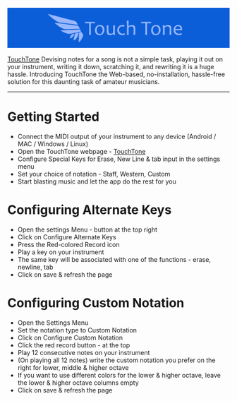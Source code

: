 ![Banner](./banner.png)

[TouchTone](https://ujwalnk.github.io/TouchTone)
Devising notes for a song is not a simple task, playing it out on your instrument, writing it down, scratching it, and rewriting it is a huge hassle. Introducing TouchTone the Web-based, no-installation, hassle-free solution for this daunting task of amateur musicians.

---

# Getting Started

- Connect the MIDI output of your instrument to any device (Android / MAC / Windows / Linux)
- Open the TouchTone webpage - [TouchTone](https://ujwalnk.github.io/TouchTone)
- Configure Special Keys for Erase, New Line & tab input in the settings menu
- Set your choice of notation - Staff, Western, Custom
- Start blasting music and let the app do the rest for you

# Configuring Alternate Keys
- Open the settings Menu - button at the top right
- Click on Configure Alternate Keys
- Press the Red-colored Record icon
- Play a key on your instrument
- The same key will be associated with one of the functions - erase, newline, tab
- Click on save & refresh the page

# Configuring Custom Notation
- Open the Settings Menu
- Set the notation type to Custom Notation
- Click on Configure Custom Notation
- Click the red record button - at the top
- Play 12 consecutive notes on your instrument
- (On playing all 12 notes) write the custom notation you prefer on the right for lower, middle & higher octave
- If you want to use different colors for the lower & higher octave, leave the lower & higher octave columns empty
- Click on save & refresh the page
